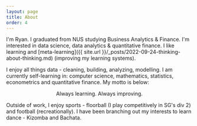 ```yaml
---
layout: page
title: About
order: 4
---
```


I'm Ryan. I graduated from NUS studying Business Analytics & Finance. I'm interested in data science, data analytics & quantitative finance. I like learning and 
[meta-learning]({{ site.url }}/_posts/2022-09-24-thinking-about-thinking.md) (improving my learning systems).

I enjoy all things data - cleaning, building, analyzing, modelling. I am currently self-learning in: computer science, mathematics, statistics, econometrics and quantitative finance. My motto is below:

<p class="message" style="text-align: center;">
Always learning. Always improving.
</p>

Outside of work, I enjoy sports - floorball (I play competitively in SG's div 2) and football (recreationally). I have been branching out my interests to learn dance - Kizomba and Bachata.